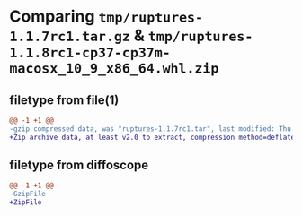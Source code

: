 # Comparing `tmp/ruptures-1.1.7rc1.tar.gz` & `tmp/ruptures-1.1.8rc1-cp37-cp37m-macosx_10_9_x86_64.whl.zip`

## filetype from file(1)

```diff
@@ -1 +1 @@
-gzip compressed data, was "ruptures-1.1.7rc1.tar", last modified: Thu Jul  7 11:35:20 2022, max compression
+Zip archive data, at least v2.0 to extract, compression method=deflate
```

## filetype from diffoscope

```diff
@@ -1 +1 @@
-GzipFile
+ZipFile
```

